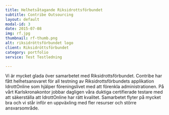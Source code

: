 ```yaml
---
title: Helhetsåtagande Riksidrottsförbundet  
subtitle: Contribe Outsourcing
layout: default
modal-id: 3
date: 2015-07-08
img: rf.jpg 
thumbnail: rf-thumb.png
alt: riksidröttsförbundet logo
client: Riksidröttsförbundet
category: portfolio
service: Test Testledning

---
```


Vi är mycket glada över samarbetet med Riksidrottsförbundet. Contribe har fått helhetsansvaret för all testning av Riksidrottsförbundets applikation IdrottOnline som hjälper föreningslivet med att förenkla administrationen. På vårt Karlskronakontor jobbar dagligen våra duktiga certifierade testare med att säkerställa att IdrottOnline har rätt kvalitet. Samarbetet flyter på mycket bra och vi står inför en uppväxling med fler resurser och större ansvarsområde.